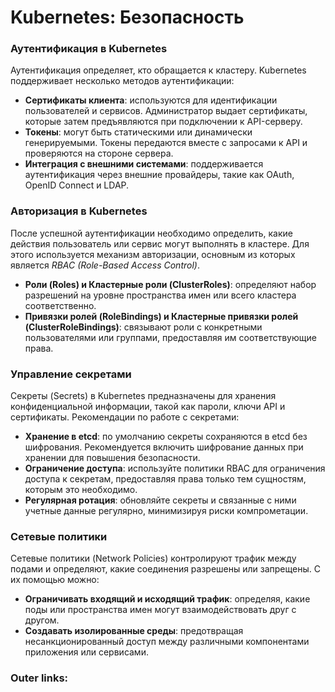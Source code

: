   

# Kubernetes: **Безопасность** 

### Аутентификация в Kubernetes
Аутентификация определяет, кто обращается к кластеру. 
Kubernetes поддерживает несколько методов аутентификации:
- **Сертификаты клиента**: используются для идентификации пользователей и сервисов. Администратор выдает сертификаты, которые затем предъявляются при подключении к API-серверу.
- **Токены**: могут быть статическими или динамически генерируемыми. Токены передаются вместе с запросами к API и проверяются на стороне сервера.
- **Интеграция с внешними системами**: поддерживается аутентификация через внешние провайдеры, такие как OAuth, OpenID Connect и LDAP.

### Авторизация в Kubernetes
После успешной аутентификации необходимо определить, какие действия пользователь или сервис могут выполнять в кластере. Для этого используется механизм авторизации, основным из которых является *RBAC (Role-Based Access Control)*.
- **Роли (Roles) и Кластерные роли (ClusterRoles)**: определяют набор разрешений на уровне пространства имен или всего кластера соответственно.
- **Привязки ролей (RoleBindings) и Кластерные привязки ролей (ClusterRoleBindings)**: связывают роли с конкретными пользователями или группами, предоставляя им соответствующие права.

### Управление секретами
Секреты (Secrets) в Kubernetes предназначены для хранения конфиденциальной информации, такой как пароли, ключи API и сертификаты. Рекомендации по работе с секретами:
- **Хранение в etcd**: по умолчанию секреты сохраняются в etcd без шифрования. Рекомендуется включить шифрование данных при хранении для повышения безопасности.
- **Ограничение доступа**: используйте политики RBAC для ограничения доступа к секретам, предоставляя права только тем сущностям, которым это необходимо.
- **Регулярная ротация**: обновляйте секреты и связанные с ними учетные данные регулярно, минимизируя риски компрометации.

### Сетевые политики
Сетевые политики (Network Policies) контролируют трафик между подами и определяют, какие соединения разрешены или запрещены. С их помощью можно:
- **Ограничивать входящий и исходящий трафик**: определяя, какие поды или пространства имен могут взаимодействовать друг с другом.
- **Создавать изолированные среды**: предотвращая несанкционированный доступ между различными компонентами приложения или сервисами.

### Outer links:

